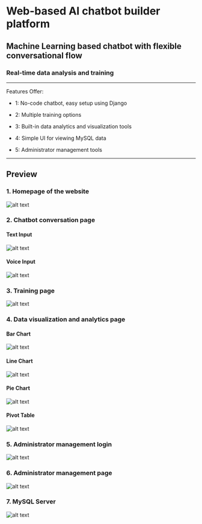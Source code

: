 # **Web-based AI chatbot builder platform**

## Machine Learning based chatbot with flexible conversational flow

### Real-time data analysis and training

---
Features Offer:
* 1: No-code chatbot, easy setup using Django

* 2: Multiple training options

* 3: Built-in data analytics and visualization tools

* 4: Simple UI for viewing MySQL data

* 5: Administrator management tools

[//]: # (Image References)

[image1]: ./README_media/homepage.png "Screenshot of homepage"
[image2]: ./README_media/chatbot-page.png "Screenshot of chatbot conversation"
[image3]: ./README_media/training_page.png "Screenshot of training page"
[image4]: ./README_media/voice_input.png "Screenshot of chatbot conversation with voice input"
[image5]: ./README_media/admin_page1.png "Screenshot of admin login"
[image6]: ./README_media/admin_page2.png "Screenshot of admin page"
[image7]: ./README_media/mysql.PNG "Screenshot of MySQL server"
[image8]: ./README_media/barchart.png "Bar chart of visualization page"
[image9]: ./README_media/linechart.png "Line chart of visualization page"
[image10]: ./README_media/piechart.png "Pie chart of visualization page"
[image11]: ./README_media/pivot_table.png "Pivot Table of visualization page"

---
## Preview

### 1. Homepage of the website
![alt text][image1]

### 2. Chatbot conversation page
#### Text Input
![alt text][image2]
#### Voice Input
![alt text][image4]

### 3. Training page
![alt text][image3]

### 4. Data visualization and analytics page
#### Bar Chart
![alt text][image8]

#### Line Chart
![alt text][image9]

#### Pie Chart
![alt text][image10]

#### Pivot Table
![alt text][image11]

### 5. Administrator management login
![alt text][image5]

### 6. Administrator management page
![alt text][image6]

### 7. MySQL Server
![alt text][image7]

